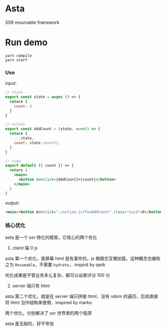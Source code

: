 # Asta

SSR resumable framework

# Run demo

```shell
yarn compile
yarn start
```

### Use

input:
```jsx
// state
export const state = async () => {
  return {
    count: 0
  }
}

// action
export const AddCount = (state, event) => {
  return {
    ...state,
    count: state.count+1,
  }
}

// view
export default ({ count }) => {
  return (
    <main>
      <button $onclick={AddCount}>{count}</button>
    </main>
  )
}

```
output:

```html
<main><button $onclick="./action.js?fn=AddCount" class="uuid">0</button></main>
```

### 核心优化

asta 是一个 ssr 特化的框架，它核心的两个优化

1. client 端 0 js

asta 第一个优化，首屏幕 html 是有事件的，js 根据交互懒加载，这种概念也被称之为 `Resumable`，不需要 `hydrate`， inspird by qwik

优化成果是不管业务多么复杂，都可以谷歌评分 100 分

2. server 端只有 html

asta 第二个优化，就是在 server 端只拼接 html，没有 vdom 的遍历，后续直接将 html 当作结构来使用，inspired by marko

两个优化，分别解决了 ssr 世界里的两个瓶颈

asta 是无敌的，好不夸张
